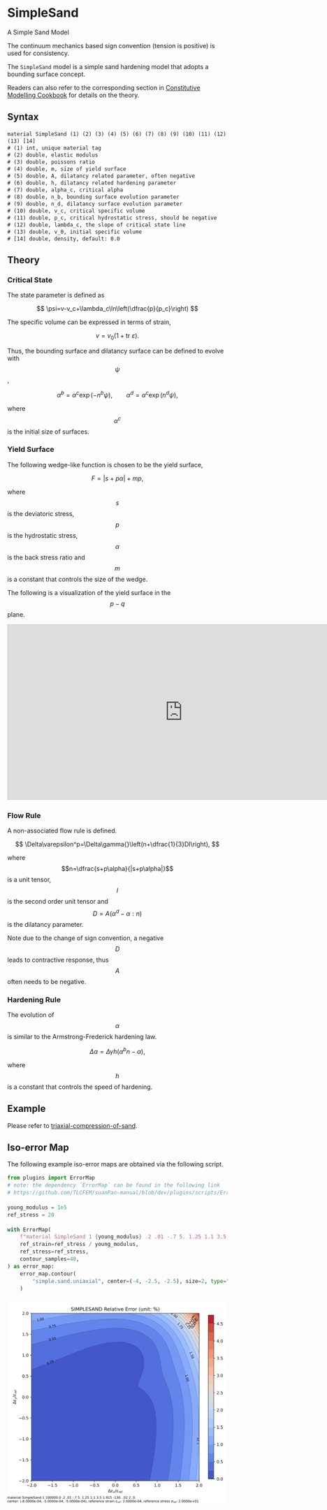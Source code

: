 # SimpleSand

A Simple Sand Model

The continuum mechanics based sign convention (tension is positive) is used for consistency.

The `SimpleSand` model is a simple sand hardening model that adopts a bounding surface concept.

Readers can also refer to the corresponding section
in [Constitutive Modelling Cookbook](https://github.com/TLCFEM/constitutive-modelling-cookbook/releases/download/latest/COOKBOOK.pdf)
for details on the theory.

## Syntax

```
material SimpleSand (1) (2) (3) (4) (5) (6) (7) (8) (9) (10) (11) (12) (13) [14]
# (1) int, unique material tag
# (2) double, elastic modulus
# (3) double, poissons ratio
# (4) double, m, size of yield surface
# (5) double, A, dilatancy related parameter, often negative
# (6) double, h, dilatancy related hardening parameter
# (7) double, alpha_c, critical alpha
# (8) double, n_b, bounding surface evolution parameter
# (9) double, n_d, dilatancy surface evolution parameter
# (10) double, v_c, critical specific volume
# (11) double, p_c, critical hydrostatic stress, should be negative
# (12) double, lambda_c, the slope of critical state line
# (13) double, v_0, initial specific volume
# [14] double, density, default: 0.0
```

## Theory

### Critical State

The state parameter is defined as

$$
\psi=v-v_c+\lambda_c\ln\left(\dfrac{p}{p_c}\right)
$$

The specific volume can be expressed in terms of strain,

$$
v=v_0\left(1+\mathrm{tr}~\varepsilon\right).
$$

Thus, the bounding surface and dilatancy surface can be defined to evolve with $$\psi$$,

$$
\alpha^b=\alpha^c\exp\left(-n^b\psi\right),\qquad \alpha^d=\alpha^c\exp\left(n^d\psi\right),
$$

where $$\alpha^c$$ is the initial size of surfaces.

### Yield Surface

The following wedge-like function is chosen to be the yield surface,

$$
F=|s+p\alpha|+mp,
$$

where $$s$$ is the deviatoric stress, $$p$$ is the hydrostatic stress, $$\alpha$$ is the back stress ratio and $$m$$ is
a constant that controls the size of the wedge.

The following is a visualization of the yield surface in the $$p-q$$ plane.

<iframe src="https://www.desmos.com/calculator/2ed6067910?embed" width="800" height="400" style="border: 1px solid #ccc" frameborder=0></iframe>

### Flow Rule

A non-associated flow rule is defined.

$$
\Delta\varepsilon^p=\Delta\gamma{}\left(n+\dfrac{1}{3}DI\right),
$$

where $$n=\dfrac{s+p\alpha}{|s+p\alpha|}$$ is a unit tensor, $$I$$ is the second order unit tensor and $$D=A\left(
\alpha^d-\alpha:n\right)$$ is the dilatancy parameter.

Note due to the change of sign convention, a negative $$D$$ leads to contractive response, thus $$A$$ often needs to be
negative.

### Hardening Rule

The evolution of $$\alpha$$ is similar to the Armstrong-Frederick hardening law.

$$
\Delta\alpha=\Delta\gamma{}h\left(\alpha^bn-\alpha\right),
$$

where $$h$$ is a constant that controls the speed of hardening.

## Example

Please refer to [triaxial-compression-of-sand](../../../../Example/Geotechnical/triaxial-compression-of-sand.md).

## Iso-error Map

The following example iso-error maps are obtained via the following script.

```py
from plugins import ErrorMap
# note: the dependency `ErrorMap` can be found in the following link
# https://github.com/TLCFEM/suanPan-manual/blob/dev/plugins/scripts/ErrorMap.py

young_modulus = 1e5
ref_stress = 20

with ErrorMap(
    f"material SimpleSand 1 {young_modulus} .2 .01 -.7 5. 1.25 1.1 3.5 1.915 -130. .02 2. 0.",
    ref_strain=ref_stress / young_modulus,
    ref_stress=ref_stress,
    contour_samples=40,
) as error_map:
    error_map.contour(
        "simple.sand.uniaxial", center=(-4, -2.5, -2.5), size=2, type="rel"
    )
```

![relative error uniaxial](simple.sand.uniaxial.rel.error.svg)
